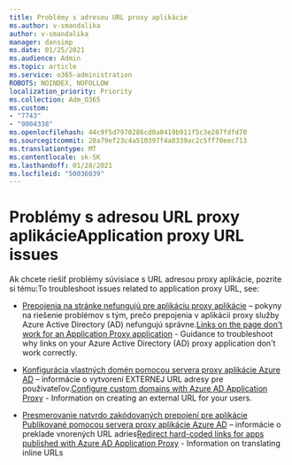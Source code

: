 ```yaml
---
title: Problémy s adresou URL proxy aplikácie
ms.author: v-smandalika
author: v-smandalika
manager: dansimp
ms.date: 01/25/2021
ms.audience: Admin
ms.topic: article
ms.service: o365-administration
ROBOTS: NOINDEX, NOFOLLOW
localization_priority: Priority
ms.collection: Adm_O365
ms.custom:
- "7743"
- "9004338"
ms.openlocfilehash: 44c9f5d7970286cd0a8419b911f5c3e287fdfd70
ms.sourcegitcommit: 28a79ef23c4a510397f4a8339ac2c5ff70eec713
ms.translationtype: MT
ms.contentlocale: sk-SK
ms.lasthandoff: 01/28/2021
ms.locfileid: "50036039"
---
```

# <a name="application-proxy-url-issues"></a><span data-ttu-id="6dfba-102">Problémy s adresou URL proxy aplikácie</span><span class="sxs-lookup"><span data-stu-id="6dfba-102">Application proxy URL issues</span></span>

<span data-ttu-id="6dfba-103">Ak chcete riešiť problémy súvisiace s URL adresou proxy aplikácie, pozrite si tému:</span><span class="sxs-lookup"><span data-stu-id="6dfba-103">To troubleshoot issues related to application proxy URL, see:</span></span>

- <span data-ttu-id="6dfba-104">[Prepojenia na stránke nefungujú pre aplikáciu proxy aplikácie](https://docs.microsoft.com/azure/active-directory/manage-apps/application-proxy-page-links-broken-problem)  – pokyny na riešenie problémov s tým, prečo prepojenia v aplikácii proxy služby Azure Active Directory (AD) nefungujú správne.</span><span class="sxs-lookup"><span data-stu-id="6dfba-104">[Links on the page don't work for an Application Proxy application](https://docs.microsoft.com/azure/active-directory/manage-apps/application-proxy-page-links-broken-problem)  - Guidance to troubleshoot why links on your Azure Active Directory (AD) proxy application don't work correctly.</span></span>

- <span data-ttu-id="6dfba-105">[Konfigurácia vlastných domén pomocou servera proxy aplikácie Azure AD](https://docs.microsoft.com/azure/active-directory/manage-apps/application-proxy-configure-custom-domain)  – informácie o vytvorení EXTERNEJ URL adresy pre používateľov.</span><span class="sxs-lookup"><span data-stu-id="6dfba-105">[Configure custom domains with Azure AD Application Proxy](https://docs.microsoft.com/azure/active-directory/manage-apps/application-proxy-configure-custom-domain)  - Information on creating an external URL for your users.</span></span>

- <span data-ttu-id="6dfba-106">[Presmerovanie natvrdo zakódovaných prepojení pre aplikácie Publikované pomocou servera proxy aplikácie Azure AD](https://docs.microsoft.com/azure/active-directory/manage-apps/application-proxy-configure-hard-coded-link-translation)  – informácie o preklade vnorených URL adries</span><span class="sxs-lookup"><span data-stu-id="6dfba-106">[Redirect hard-coded links for apps published with Azure AD Application Proxy](https://docs.microsoft.com/azure/active-directory/manage-apps/application-proxy-configure-hard-coded-link-translation)  - Information on translating inline URLs</span></span>

